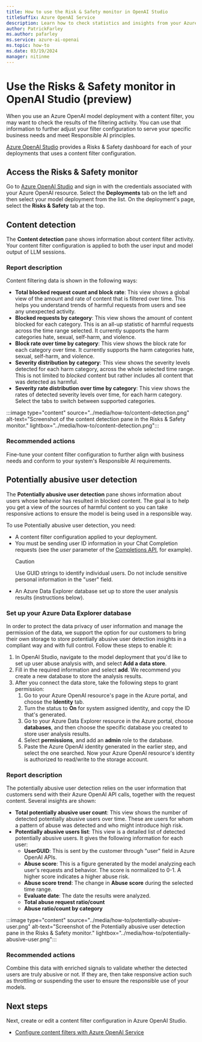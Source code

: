 ```yaml
---
title: How to use the Risk & Safety monitor in OpenAI Studio
titleSuffix: Azure OpenAI Service
description: Learn how to check statistics and insights from your Azure OpenAI content filtering activity.
author: PatrickFarley 
ms.author: pafarley 
ms.service: azure-ai-openai
ms.topic: how-to
ms.date: 03/19/2024
manager: nitinme
---
```


# Use the Risks & Safety monitor in OpenAI Studio (preview) 

When you use an Azure OpenAI model deployment with a content filter, you may want to check the results of the filtering activity. You can use that information to further adjust your filter configuration to serve your specific business needs and meet Responsible AI principles.  

[Azure OpenAI Studio](https://oai.azure.com/) provides a Risks & Safety dashboard for each of your deployments that uses a content filter configuration.

## Access the Risks & Safety monitor

Go to [Azure OpenAI Studio](https://oai.azure.com/) and sign in with the credentials associated with your Azure OpenAI resource. Select the **Deployments** tab on the left and then select your model deployment from the list. On the deployment's page, select the **Risks & Safety** tab at the top.

## Content detection   

The **Content detection** pane shows information about content filter activity. Your content filter configuration is applied to both the user input and model output of LLM sessions. 

### Report description

Content filtering data is shown in the following ways:
- **Total blocked request count and block rate**: This view shows a global view of the amount and rate of content that is filtered over time. This helps you understand trends of harmful requests from users and see any unexpected activity.
- **Blocked requests by category**: This view shows the amount of content blocked for each category. This is an all-up statistic of harmful requests across the time range selected. It currently supports the harm categories hate, sexual, self-harm, and violence.
- **Block rate over time by category**: This view shows the block rate for each category over time. It currently supports the harm categories hate, sexual, self-harm, and violence.
- **Severity distribution by category**: This view shows the severity levels detected for each harm category, across the whole selected time range. This is not limited to _blocked_ content but rather includes all content that was detected as harmful.
- **Severity rate distribution over time by category**: This view shows the rates of detected severity levels over time, for each harm category. Select the tabs to switch between supported categories.

:::image type="content" source="../media/how-to/content-detection.png" alt-text="Screenshot of the content detection pane in the Risks & Safety monitor." lightbox="../media/how-to/content-detection.png":::

### Recommended actions

Fine-tune your content filter configuration to further align with business needs and conform to your system's Responsible AI requirements.  

## Potentially abusive user detection   

The **Potentially abusive user detection** pane shows information about users whose behavior has resulted in blocked content. The goal is to help you get a view of the sources of harmful content so you can take responsive actions to ensure the model is being used in a responsible way. 

To use Potentially abusive user detection, you need:
- A content filter configuration applied to your deployment.
- You must be sending user ID information in your Chat Completion requests (see the _user_ parameter of the [Completions API](/azure/ai-services/openai/reference#completions), for example).
    > [!CAUTION]
    > Use GUID strings to identify individual users. Do not include sensitive personal information in the "user" field.
- An Azure Data Explorer database set up to store the user analysis results (instructions below).

### Set up your Azure Data Explorer database

In order to protect the data privacy of user information and manage the permission of the data, we support the option for our customers to bring their own storage to store potentially abusive user detection insights in a compliant way and with full control. Follow these steps to enable it:
1. In OpenAI Studio, navigate to the model deployment that you'd like to set up user abuse analysis with, and select **Add a data store**. 
1. Fill in the required information and select **add**. We recommend you create a new database to store the analysis results.
1. After you connect the data store, take the following steps to grant permission:
    1. Go to your Azure OpenAI resource's page in the Azure portal, and choose the **Identity** tab.
    1. Turn the status to **On** for system assigned identity, and copy the ID that's generated. 
    1. Go to your Azure Data Explorer resource in the Azure portal, choose **databases**, and then choose the specific database you created to store user analysis results.
    1. Select **permissions**, and add an **admin** role to the database.  
    1. Paste the Azure OpenAI identity generated in the earlier step, and select the one searched. Now your Azure OpenAI resource's identity is authorized to read/write to the storage account.

### Report description 

The potentially abusive user detection relies on the user information that customers send with their Azure OpenAI API calls, together with the request content. Several insights are shown:
- **Total potentially abusive user count**: This view shows the number of detected potentially abusive users over time. These are users for whom a pattern of abuse was detected and who might introduce high risk.
- **Potentially abusive users list**: This view is a detailed list of detected potentially abusive users. It gives the following information for each user: 
    - **UserGUID**: This is sent by the customer through "user" field in Azure OpenAI APIs.
    - **Abuse score**: This is a figure generated by the model analyzing each user's requests and behavior. The score is normalized to 0-1. A higher score indicates a higher abuse risk.  
    - **Abuse score trend**: The change in **Abuse score** during the selected time range.
    - **Evaluate date**: The date the results were analyzed.  
    - **Total abuse request ratio/count**
    - **Abuse ratio/count by category** 

:::image type="content" source="../media/how-to/potentially-abusive-user.png" alt-text="Screenshot of the Potentially abusive user detection pane in the Risks & Safety monitor." lightbox="../media/how-to/potentially-abusive-user.png":::

### Recommended actions

Combine this data with enriched signals to validate whether the detected users are truly abusive or not. If they are, then take responsive action such as throttling or suspending the user to ensure the responsible use of your models.

## Next steps

Next, create or edit a content filter configuration in Azure OpenAI Studio.

- [Configure content filters with Azure OpenAI Service](/azure/ai-services/openai/how-to/content-filters)
